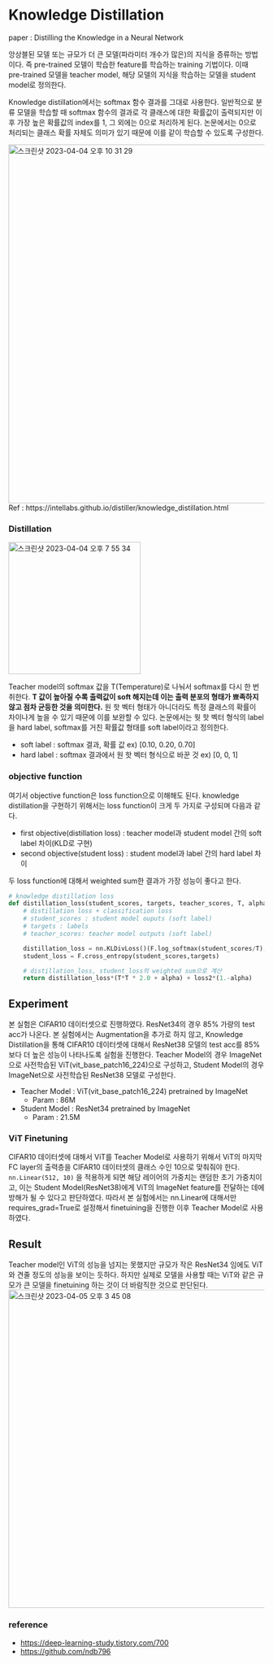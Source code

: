 # Knowledge Distillation

paper : Distilling the Knowledge in a Neural Network

앙상블된 모델 또는 규모가 더 큰 모델(파라미터 개수가 많은)의 지식을 증류하는 방법이다. 즉 pre-trained 모델이 학습한 feature를 학습하는 training 기법이다. 이때 pre-trained 모델을 teacher model, 해당 모델의 지식을 학습하는 모델을 student model로 정의한다.

Knowledge distillation에서는 softmax 함수 결과를 그대로 사용한다. 일반적으로 분류 모델을 학습할 때 softmax 함수의 결과로 각 클래스에 대한 확률값이 출력되지만 이후 가장 높은 확률값의 index를 1, 그 외에는 0으로 처리하게 된다. 논문에서는 0으로 처리되는 클래스 확률 자체도 의미가 있기 때문에 이를 같이 학습할 수 있도록 구성한다.

<img width="706" alt="스크린샷 2023-04-04 오후 10 31 29" src="https://user-images.githubusercontent.com/126544082/229809213-c77638d6-ea0c-4d18-843c-68108a7ca277.png">
Ref : https://intellabs.github.io/distiller/knowledge_distillation.html

### Distillation

<img width="260" alt="스크린샷 2023-04-04 오후 7 55 34" src="https://user-images.githubusercontent.com/126544082/229809231-0b8506de-004f-4467-8c86-be0229f4ea61.png">

Teacher model의 softmax 값을 T(Temperature)로 나눠서 softmax를 다시 한 번 취한다. **T 값이 높아질 수록 출력값이 soft 해지는데 이는 출력 분포의 형태가 뾰족하지 않고 점차 균등한 것을 의미한다.** 원 핫 벡터 형태가 아니더라도 특정 클래스의 확률이 차이나게 높을 수 있기 때문에 이를 보완할 수 있다. 논문에서는 웟 핫 벡터 형식의 label을 hard label, softmax를 거친 확률값 형태를 soft label이라고 정의한다.
* soft label : softmax 결과, 확률 값 ex) [0.10, 0.20, 0.70]
* hard label : softmax 결과에서 원 핫 벡터 형식으로 바꾼 것 ex) [0, 0, 1]

### objective function

여기서 objective function은 loss function으로 이해해도 된다. knowledge distillation을 구현하기 위해서는 loss function이 크게 두 가지로 구성되며 다음과 같다.

* first objective(distillation loss) : teacher model과 student model 간의 soft label 차이(KLD로 구현) 
* second objective(student loss) : student model과 label 간의 hard label 차이

두 loss function에 대해서 weighted sum한 결과가 가장 성능이 좋다고 한다. 

```python
# knowledge distillation loss
def distillation_loss(student_scores, targets, teacher_scores, T, alpha):
    # distillation loss + classification loss
    # student_scores : student model ouputs (soft label) 
    # targets : labels
    # teacher_scores: teacher model outputs (soft label)

    distillation_loss = nn.KLDivLoss()(F.log_softmax(student_scores/T), F.softmax(teacher_scores/T))  
    student_loss = F.cross_entropy(student_scores,targets) 

    # distillation_loss, student_loss의 weighted sum으로 계산
    return distillation_loss*(T*T * 2.0 + alpha) + loss2*(1.-alpha)
```

## Experiment
본 실험은 CIFAR10 데이터셋으로 진행하였다. ResNet34의 경우 85% 가량의 test acc가 나온다. 본 실험에서는 Augmentation을 추가로 하지 않고, Knowledge Distillation을 통해 CIFAR10 데이터셋에 대해서 ResNet38 모델의 test acc를 85%보다 더 높은 성능이 나타나도록 실험을 진행한다. Teacher Model의 경우 ImageNet으로 사전학습된 ViT(vit_base_patch16_224)으로 구성하고, Student Model의 경우 ImageNet으로 사전학습된 ResNet38 모델로 구성한다. 

- Teacher Model : ViT(vit_base_patch16_224) pretrained by ImageNet 
    - Param : 86M
- Student Model : ResNet34 pretrained by ImageNet
    - Param : 21.5M

### ViT Finetuning

CIFAR10 데이터셋에 대해서 ViT를 Teacher Model로 사용하기 위해서 ViT의 마지막 FC layer의 출력층을 CIFAR10 데이터셋의 클래스 수인 10으로 맞춰줘야 한다.  `nn.Linear(512, 10)` 을 적용하게 되면 해당 레이어의 가중치는 랜덤한 초기 가중치이고, 이는 Student Model(ResNet38)에게 ViT의 ImageNet feature를 전달하는 데에 방해가 될 수 있다고 판단하였다. 따라서 본 실험에서는 nn.Linear에 대해서만 requires_grad=True로 설정해서 finetuining을 진행한 이후 Teacher Model로 사용하였다.

## Result
Teacher model인 ViT의 성능을 넘지는 못했지만 규모가 작은 ResNet34 임에도 ViT와 견줄 정도의 성능을 보이는 듯하다. 하지만 실제로 모델을 사용할 때는 ViT와 같은 규모가 큰 모델을 finetuining 하는 것이 더 바람직한 것으로 판단된다.
<img width="626" alt="스크린샷 2023-04-05 오후 3 45 08" src="https://user-images.githubusercontent.com/126544082/230002047-49e5d99b-8e0d-43b6-9d44-1a929c636b64.png">

### reference
* https://deep-learning-study.tistory.com/700
* https://github.com/ndb796
